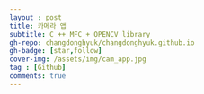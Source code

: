 ```yaml
---
layout : post
title: 카메라 앱
subtitle: C ++ MFC + OPENCV library
gh-repo: changdonghyuk/changdonghyuk.github.io
gh-badge: [star,follow]
cover-img: /assets/img/cam_app.jpg
tag : [Github]
comments: true
---
```

 
